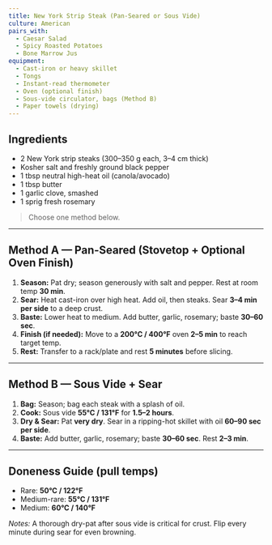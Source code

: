 ```yaml
---
title: New York Strip Steak (Pan-Seared or Sous Vide)
culture: American
pairs_with:
  - Caesar Salad
  - Spicy Roasted Potatoes
  - Bone Marrow Jus
equipment:
  - Cast-iron or heavy skillet
  - Tongs
  - Instant-read thermometer
  - Oven (optional finish)
  - Sous-vide circulator, bags (Method B)
  - Paper towels (drying)
---
```


## Ingredients
- 2 New York strip steaks (300–350 g each, 3–4 cm thick)
- Kosher salt and freshly ground black pepper
- 1 tbsp neutral high-heat oil (canola/avocado)
- 1 tbsp butter
- 1 garlic clove, smashed
- 1 sprig fresh rosemary

> Choose one method below.

---

## Method A — Pan-Seared (Stovetop + Optional Oven Finish)
1. **Season:** Pat dry; season generously with salt and pepper. Rest at room temp **30 min**.
2. **Sear:** Heat cast-iron over high heat. Add oil, then steaks. Sear **3–4 min per side** to a deep crust.
3. **Baste:** Lower heat to medium. Add butter, garlic, rosemary; baste **30–60 sec**.
4. **Finish (if needed):** Move to a **200°C / 400°F** oven **2–5 min** to reach target temp.
5. **Rest:** Transfer to a rack/plate and rest **5 minutes** before slicing.

---

## Method B — Sous Vide + Sear
1. **Bag:** Season; bag each steak with a splash of oil.
2. **Cook:** Sous vide **55°C / 131°F** for **1.5–2 hours**.
3. **Dry & Sear:** Pat **very dry**. Sear in a ripping-hot skillet with oil **60–90 sec per side**.
4. **Baste:** Add butter, garlic, rosemary; baste **30–60 sec**. Rest **2–3 min**.

---

## Doneness Guide (pull temps)
- Rare: **50°C / 122°F**
- Medium-rare: **55°C / 131°F**
- Medium: **60°C / 140°F**

*Notes:* A thorough dry-pat after sous vide is critical for crust. Flip every minute during sear for even browning.
